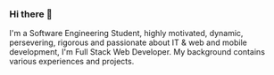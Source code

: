 ### Hi there 👋

I'm a Software Engineering Student, highly motivated, dynamic, persevering, rigorous and passionate about IT & web and mobile development, I'm Full Stack Web Developer. My background contains various experiences and projects.
